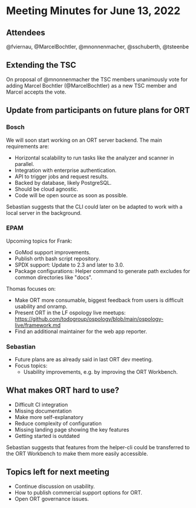 # Meeting Minutes for June 13, 2022

## Attendees

@fviernau, @MarcelBochtler, @mnonnenmacher, @sschuberth, @tsteenbe

## Extending the TSC

On proposal of @mnonnenmacher the TSC members unanimously vote for adding Marcel Bochtler (@MarcelBochtler) as a new TSC
member and Marcel accepts the vote.

## Update from participants on future plans for ORT

### Bosch

We will soon start working on an ORT server backend. The main requirements are:
- Horizontal scalability to run tasks like the analyzer and scanner in parallel.
- Integration with enterprise authentication.
- API to trigger jobs and request results.
- Backed by database, likely PostgreSQL.
- Should be cloud agnostic.
- Code will be open source as soon as possible.

Sebastian suggests that the CLI could later on be adapted to work with a local server in the background.

### EPAM

Upcoming topics for Frank:
- GoMod support improvements.
- Publish orth bash script repository.
- SPDX support: Update to 2.3 and later to 3.0.
- Package configurations: Helper command to generate path excludes for common directories like "docs".

Thomas focuses on:
- Make ORT more consumable, biggest feedback from users is difficult usability and onramp.
- Present ORT in the LF ospology live meetups: https://github.com/todogroup/ospology/blob/main/ospology-live/framework.md
- Find an additional maintainer for the web app reporter.

### Sebastian

- Future plans are as already said in last ORT dev meeting.
- Focus topics:
  - Usability improvements, e.g. by improving the ORT Workbench.

## What makes ORT hard to use?

- Difficult CI integration
- Missing documentation
- Make more self-explanatory
- Reduce complexity of configuration
- Missing landing page showing the key features
- Getting started is outdated

Sebastian suggests that features from the helper-cli could be transferred to the ORT Workbench to make them more easily
accessible.

## Topics left for next meeting

- Continue discussion on usability.
- How to publish commercial support options for ORT.
- Open ORT governance issues.
